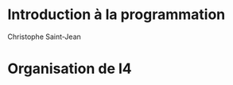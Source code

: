 # Introduction à la programmation

Christophe Saint-Jean

# Organisation de l4
<!--stackedit_data:
eyJoaXN0b3J5IjpbMTczNjI1OTQ5OV19
-->